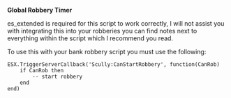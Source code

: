 **Global Robbery Timer**                
	  
	  
es_extended is required for this script to work correctly, I will not assist you with integrating this into your robberies you can find notes next to everything within the script which I recommend you read.	  
	  

To use this with your bank robbery script you must use the following:

    ESX.TriggerServerCallback('Scully:CanStartRobbery', function(CanRob)
	    if CanRob then
		    -- start robbery
	    end
    end)
